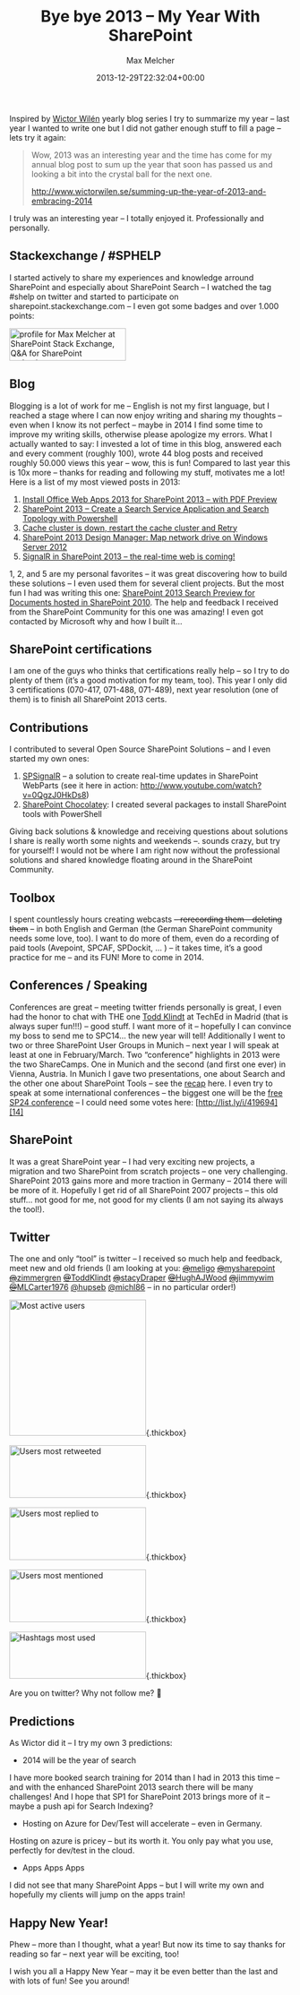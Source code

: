 ﻿---
title: Bye bye 2013 – My Year With SharePoint
author: Max Melcher
aliases:
   - "/post/2013-12-29-bye-bye-2013-year-sharepoint/"
2013: "12"
type: post
date: 2013-12-29T22:32:04+00:00
url: /2013/12/bye-bye-2013-year-sharepoint/
yourls_shorturl:
  - http://melcher.it/s/1A
categories:
  - Conference
  - Search
  - SharePoint 2013
  - Tools

---
Inspired by [Wictor Wilén][1] yearly blog series I try to summarize my year – last year I wanted to write one but I did not gather enough stuff to fill a page – lets try it again:

> Wow, 2013 was an interesting year and the time has come for my annual blog post to sum up the year that soon has passed us and looking a bit into the crystal ball for the next one.
> 
> <http://www.wictorwilen.se/summing-up-the-year-of-2013-and-embracing-2014>

I truly was an interesting year – I totally enjoyed it. Professionally and personally.

## Stackexchange / #SPHELP

I started actively to share my experiences and knowledge arround SharePoint and especially about SharePoint Search – I watched the tag #shelp on twitter and started to participate on sharepoint.stackexchange.com – I even got some badges and over 1.000 points:

[ <img title="profile for Max Melcher at SharePoint Stack Exchange, Q&A for SharePoint enthusiasts" alt="profile for Max Melcher at SharePoint Stack Exchange, Q&A for SharePoint enthusiasts" src="http://sharepoint.stackexchange.com/users/flair/10614.png?theme=dark" width="208" height="58" />][2]

## Blog

Blogging is a lot of work for me – English is not my first language, but I reached a stage where I can now enjoy writing and sharing my thoughts – even when I know its not perfect – maybe in 2014 I find some time to improve my writing skills, otherwise please apologize my errors. What I actually wanted to say: I invested a lot of time in this blog, answered each and every comment (roughly 100), wrote 44 blog posts and received roughly 50.000 views this year – wow, this is fun! Compared to last year this is 10x more – thanks for reading and following my stuff, motivates me a lot! Here is a list of my most viewed posts in 2013:

  1. [Install Office Web Apps 2013 for SharePoint 2013 – with PDF Preview][3]
  2. [SharePoint 2013 – Create a Search Service Application and Search Topology with Powershell][4]
  3. [Cache cluster is down, restart the cache cluster and Retry][5]
  4. [SharePoint 2013 Design Manager: Map network drive on Windows Server 2012][6]
  5. [SignalR in SharePoint 2013 – the real-time web is coming!][7]

1, 2, and 5 are my personal favorites – it was great discovering how to build these solutions – I even used them for several client projects. But the most fun I had was writing this one: [SharePoint 2013 Search Preview for Documents hosted in SharePoint 2010][8]. The help and feedback I received from the SharePoint Community for this one was amazing! I even got contacted by Microsoft why and how I built it…

## SharePoint certifications

I am one of the guys who thinks that certifications really help – so I try to do plenty of them (it’s a good motivation for my team, too). This year I only did 3 certifications (070-417, 071-488, 071-489), next year resolution (one of them) is to finish all SharePoint 2013 certs.

## Contributions

I contributed to several Open Source SharePoint Solutions – and I even started my own ones:

  1. [SPSignalR][9] – a solution to create real-time updates in SharePoint WebParts (see it here in action: <http://www.youtube.com/watch?v=0QgzJ0HkDs8>)
  2. [SharePoint Chocolatey][10]: I created several packages to install SharePoint tools with PowerShell

Giving back solutions & knowledge and receiving questions about solutions I share is really worth some nights and weekends –. sounds crazy, but try for yourself! I would not be where I am right now without the professional solutions and shared knowledge floating around in the SharePoint Community.

## Toolbox

I spent countlessly hours creating webcasts <span style="text-decoration: line-through;">– rerecording them – deleting them</span> – in both English and German (the German SharePoint community needs some love, too). I want to do more of them, even do a recording of paid tools (Avepoint, SPCAF, SPDockit, … ) – it takes time, it’s a good practice for me – and its FUN! More to come in 2014.

## Conferences / Speaking

Conferences are great – meeting twitter friends personally is great, I even had the honor to chat with THE one [Todd Klindt][11] at TechEd in Madrid (that is always super fun!!!) – good stuff. I want more of it – hopefully I can convince my boss to send me to SPC14… the new year will tell! Additionally I went to two or three SharePoint User Groups in Munich – next year I will speak at least at one in February/March. Two “conference” highlights in 2013 were the two ShareCamps. One in Munich and the second (and first one ever) in Vienna, Austria. In Munich I gave two presentations, one about Search and the other one about SharePoint Tools – see the [recap][12] here. I even try to speak at some international conferences – the biggest one will be the [free SP24 conference][13] – I could need some votes here: [http://list.ly/i/419694][14]

## SharePoint

It was a great SharePoint year – I had very exciting new projects, a migration and two SharePoint from scratch projects – one very challenging. SharePoint 2013 gains more and more traction in Germany – 2014 there will be more of it. Hopefully I get rid of all SharePoint 2007 projects – this old stuff… not good for me, not good for my clients (I am not saying its always the tool!).

## Twitter

The one and only “tool” is twitter – I received so much help and feedback, meet new and old friends (I am looking at you: [<s>@</s>meligo][15] [<s>@</s>mysharepoint][16] [<s>@</s>zimmergren][17] [<s>@</s>ToddKlindt][18] [<s>@</s>stacyDraper][19] [<s>@</s>HughAJWood][20] [<s>@</s>jimmywim][21] [<s>@</s>MLCarter1976][22] [@hupseb][23] [@michl86][24] – in no particular order!)

[<img style="background-image: none; padding-top: 0px; padding-left: 0px; display: inline; padding-right: 0px; border-width: 0px;" title="Most active users" alt="Most active users" src="http://melcher.it/wp-content/uploads/image_thumb24.png" width="244" height="243" border="0" />][25]{.thickbox}

[<img style="background-image: none; padding-top: 0px; padding-left: 0px; display: inline; padding-right: 0px; border-width: 0px;" title="Users most retweeted" alt="Users most retweeted" src="http://melcher.it/wp-content/uploads/image_thumb25.png" width="244" height="94" border="0" />][26]{.thickbox}

[<img style="background-image: none; padding-top: 0px; padding-left: 0px; display: inline; padding-right: 0px; border-width: 0px;" title="Users most replied to" alt="Users most replied to" src="http://melcher.it/wp-content/uploads/image_thumb26.png" width="244" height="94" border="0" />][27]{.thickbox}

[<img style="background-image: none; padding-top: 0px; padding-left: 0px; display: inline; padding-right: 0px; border-width: 0px;" title="Users most mentioned" alt="Users most mentioned" src="http://melcher.it/wp-content/uploads/image_thumb27.png" width="244" height="94" border="0" />][28]{.thickbox}

[<img style="background-image: none; padding-top: 0px; padding-left: 0px; display: inline; padding-right: 0px; border-width: 0px;" title="Hashtags most used" alt="Hashtags most used" src="http://melcher.it/wp-content/uploads/image_thumb28.png" width="244" height="84" border="0" />][29]{.thickbox}

Are you on twitter? Why not follow me? 🙂

## Predictions

As Wictor did it – I try my own 3 predictions:

  * 2014 will be the year of search

I have more booked search training for 2014 than I had in 2013 this time – and with the enhanced SharePoint 2013 search there will be many challenges! And I hope that SP1 for SharePoint 2013 brings more of it – maybe a push api for Search Indexing?

  * Hosting on Azure for Dev/Test will accelerate – even in Germany.

Hosting on azure is pricey – but its worth it. You only pay what you use, perfectly for dev/test in the cloud.

  * Apps Apps Apps

I did not see that many SharePoint Apps – but I will write my own and hopefully my clients will jump on the apps train!

## Happy New Year!

Phew – more than I thought, what a year! But now its time to say thanks for reading so far – next year will be exciting, too!

I wish you all a Happy New Year – may it be even better than the last and with lots of fun! See you around!

 [1]: http://www.wictorwilen.se/
 [2]: http://sharepoint.stackexchange.com/users/10614/max-melcher
 [3]: http://melcher.it/2013/05/install-office-web-apps-2013-for-sharepoint-2013-with-pdf-preview/
 [4]: http://melcher.it/2012/07/sharepoint-2013-create-a-search-service-application-and-topology-with-powershell/
 [5]: http://melcher.it/2013/02/cache-cluster-is-down-restart-the-cache-cluster-and-retry/
 [6]: http://melcher.it/2013/02/sharepoint-2013-design-manager-connect-network-drive-on-windows-server-2012/
 [7]: http://melcher.it/2012/12/signalr-in-sharepoint-2013-the-real-time-web-is-coming/
 [8]: http://melcher.it/2013/11/sharepoint-2013-search-preview-documents-hosted-sharepoint-2010/
 [9]: http://spsignalr.codeplex.com/
 [10]: https://github.com/MaxMelcher/ChocolateySharePointPackages
 [11]: http://www.toddklindt.com/default.aspx
 [12]: http://melcher.it/2013/04/sharecamp-2013-recap-and-session-slides/
 [13]: https://www.sp24conf.com/SitePages/Home.aspx
 [14]: http://list.ly/i/419694 "http://list.ly/i/419694"
 [15]: https://twitter.com/meligo
 [16]: https://twitter.com/mysharepoint
 [17]: https://twitter.com/zimmergren
 [18]: https://twitter.com/ToddKlindt
 [19]: https://twitter.com/stacyDraper
 [20]: https://twitter.com/HughAJWood
 [21]: https://twitter.com/jimmywim
 [22]: https://twitter.com/MLCarter1976
 [23]: http://twitter.com/hupseb
 [24]: http://twitter.com/michl86
 [25]: http://melcher.it/wp-content/uploads/image24.png
 [26]: http://melcher.it/wp-content/uploads/image25.png
 [27]: http://melcher.it/wp-content/uploads/image26.png
 [28]: http://melcher.it/wp-content/uploads/image27.png
 [29]: http://melcher.it/wp-content/uploads/image28.png
